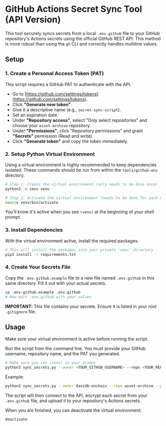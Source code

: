 # GitHub Actions Secret Sync Tool (API Version)

This tool securely syncs secrets from a local `.env.github` file to your GitHub repository's Actions secrets using the official GitHub REST API. This method is more robust than using the `gh` CLI and correctly handles multiline values.

## Setup

### 1. Create a Personal Access Token (PAT)

This script requires a GitHub PAT to authenticate with the API.

- Go to [https://github.com/settings/tokens](https://github.com/settings/tokens).
- Click **"Generate new token"**.
- Give it a descriptive name (e.g., `secret-sync-script`).
- Set an expiration date.
- Under **"Repository access"**, select "Only select repositories" and choose your `asset-archive` repository.
- Under **"Permissions"**, click "Repository permissions" and grant **"Secrets"** permission (Read and write).
- Click **"Generate token"** and copy the token immediately.

### 2. Setup Python Virtual Environment

Using a virtual environment is highly recommended to keep dependencies isolated. These commands should be run from within the `tools/github-env` directory.

```bash
# Step 1: Create the virtual environment (only needs to be done once)
python3 -m venv venv

# Step 2: Activate the virtual environment (needs to be done for each new terminal session)
source venv/bin/activate
```
You'll know it's active when you see `(venv)` at the beginning of your shell prompt.

### 3. Install Dependencies

With the virtual environment active, install the required packages.

```bash
# This will install the packages into your private 'venv' directory
pip3 install -r requirements.txt
```

### 4. Create Your Secrets File

Copy the `.env.github.example` file to a new file named `.env.github` in this same directory. Fill it out with your actual secrets.

```bash
cp .env.github.example .env.github
# Now edit .env.github with your values
```
**IMPORTANT:** This file contains your secrets. Ensure it is listed in your root `.gitignore` file.

## Usage

Make sure your virtual environment is active before running the script.

Run the script from the command line. You must provide your GitHub username, repository name, and the PAT you generated.

```bash
# Make sure you see (venv) in your prompt
python3 sync_secrets.py --owner <YOUR_GITHUB_USERNAME> --repo <YOUR_REPO_NAME> --pat <YOUR_PERSONAL_ACCESS_TOKEN>
```

Example:
```bash
python3 sync_secrets.py --owner davidb-onchain --repo asset-archive --pat ghp_xxxxxxxxxx
```

The script will then connect to the API, encrypt each secret from your `.env.github` file, and upload it to your repository's Actions secrets.

When you are finished, you can deactivate the virtual environment:
```bash
deactivate
``` 